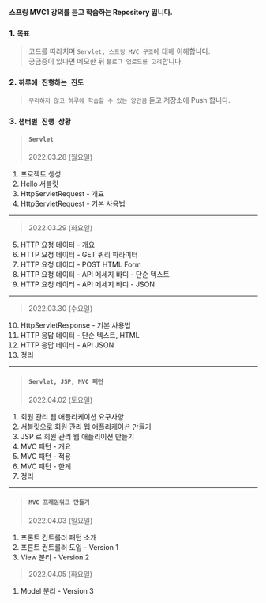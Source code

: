 #### 스프링 MVC1 강의를 듣고 학습하는 Repository 입니다.

### 1. `목표`
> 코드를 따라치며 `Servlet, 스프링 MVC 구조`에 대해 이해합니다. <br>
> 궁금증이 있다면 메모한 뒤 `블로그 업로드를 고려`합니다.

### 2. `하루에 진행하는 진도` 
> `무리하지 않고 하루에 학습할 수 있는 양만큼` 듣고 저장소에 Push 합니다. <br>

### 3. `챕터별 진행 상황`
> #### `Servlet` <br>
> 2022.03.28 (월요일)
1. 프로젝트 생성
2. Hello 서블릿
3. HttpServletRequest - 개요
4. HttpServletRequest - 기본 사용법
---
> 2022.03.29 (화요일)
5. HTTP 요청 데이터 - 개요
6. HTTP 요청 데이터 - GET 쿼리 파라미터
7. HTTP 요청 데이터 - POST HTML Form
8. HTTP 요청 데이터 - API 메세지 바디 - 단순 텍스트
9. HTTP 요청 데이터 - API 메세지 바디 - JSON
---
> 2022.03.30 (수요일)
10. HttpServletResponse - 기본 사용법
11. HTTP 응답 데이터 - 단순 텍스트, HTML
12. HTTP 응답 데이터 - API JSON
13. 정리
---
> #### `Servlet, JSP, MVC 패턴` <br>
> 2022.04.02 (토요일)
1. 회원 관리 웹 애플리케이션 요구사항
2. 서블릿으로 회원 관리 웹 애플리케이션 만들기
3. JSP 로 회원 관리 웹 애플리이션 만들기
4. MVC 패턴 - 개요
5. MVC 패턴 - 적용
6. MVC 패턴 - 한계
7. 정리
---
> #### `MVC 프레임워크 만들기` <br>
> 2022.04.03 (일요일)
1. 프론트 컨트롤러 패턴 소개
2. 프론트 컨트롤러 도입 - Version 1
3. View 분리 - Version 2
> 2022.04.05 (화요일)
1. Model 분리 - Version 3

